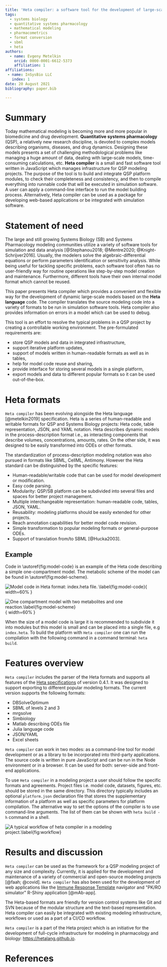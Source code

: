 ```yaml
---
title: 'Heta compiler: a software tool for the development of large-scale QSP models and compilation into simulation formats'
tags:
  - systems biology
  - quantitative systems pharmacology
  - mathematical modeling
  - pharmacometrics
  - format conversion
  - sbml
  - heta
authors:
  - name: Evgeny Metelkin
    orcid: 0000-0001-6612-5373
    affiliation: 1
affiliations:
 - name: InSysBio LLC
   index: 1
date: 20 August 2021
bibliography: paper.bib

---
```


# Summary

Today mathematical modeling is becoming more and more popular in biomedicine and drug development. __Quantitative systems pharmacology__ (QSP), a relatively new research discipline, is devoted to complex models describing organisms, diseases, and drug dynamics. Designing these models presents a set of challenging methodological problems like managing a huge amount of data, dealing with large-scale models, time-consuming calculations, etc. __Heta compiler__ is a small and fast software tool written in JavaScript which manages infrastructure for QSP modeling projects. The purpose of the tool is to build and integrate QSP platform modules, to check their completeness and consistency, and then to compile everything into runnable code that will be executed in simulation software. A user can apply a command-line interface to run the model building process. Alternatively, Heta compiler can be used as a package for developing web-based applications or be integrated with simulation software.

# Statement of need

The large and still growing Systems Biology (SB) and Systems Pharmacology modeling communities utilize a variety of software tools for simulation and data analysis [@Stephanou2018; @Mentre2020; @Knight-Schrijver2016]. Usually, the modelers solve the algebraic-differential equations or perform parameters identification or sensitivity analysis. While being useful for tackling specific problems, each software tool often has no user-friendly way for routine operations like step-by-step model creation and maintenance. Furthermore, different tools have their own internal model format which cannot be reused.

This paper presents Heta compiler which provides a convenient and flexible way for the development of dynamic large-scale models based on the __Heta language__ code. The compiler translates the source modeling code into a variety of formats to be run in simulation software tools. Heta compiler also provides information on errors in a model which can be used to debug.

This tool is an effort to resolve the typical problems in a QSP project by creating a controllable working environment.
The pre-formulated requirements are:  

-	store QSP models and data in integrated infrastructure, 
-	support iterative platform updates, 
-	support of models written in human-readable formats as well as in tables, 
-	help for model code reuse and sharing,
- provide interface for storing several models in a single platform,
-	export models and data to different popular formats so it can be used out-of-the-box.

# Heta formats

`Heta compiler` has been evolving alongside the Heta language [@metelkin2019] specification. Heta is a series of human-readable and writable formats for QSP and Systems Biology projects: Heta code, table representation, JSON, and YAML notation. Heta describes dynamic models in the process-description format i.e., as interacting components that describe volumes, concentrations, amounts, rates. On the other side, it was designed to be easily transformed into ODEs or other formats.

The standardization of process-description modeling notation was also pursued in formats like SBML, CellML, Antimony. However the Heta standard can be distinguished by the specific features:  

-	Human-readable/writable code that can be used for model development or modification.
-	Easy code parsing.
-	Modularity: QSP/SB platform can be subdivided into several files and spaces for better project management.
- Multiple interchangeable representation: human-readable code, tables, JSON, YAML.
-	Reusability: modeling platforms should be easily extended for other projects.
-	Reach annotation capabilities for better model code revision.
-	Simple transformation to popular modeling formats or general-purpose ODEs.
- Support of translation from/to SBML [@Hucka2003].

## Example

Code in \autoref{fig:model-code} is an example of the Heta code describing a simple one-compartment model. The metabolic scheme of the model can be found in \autoref{fig:model-scheme}.

![Model code in Heta format: `index.heta` file. \label{fig:model-code}](model-code.png){ width=60% }

![One compartment model with two metabolites and one reaction.\label{fig:model-scheme}](model-scheme.png){ width=60% }

When the size of a model code is large it is recommended to subdivide it into modules but this model is small and can be placed into a single file, e.g `index.heta`. To build the platform with `Heta compiler` one can run the compilation with the following command in a command terminal: `heta build`.

# Features overview

`Heta compiler` includes the parser of the Heta formats and supports all features of the [Heta specifications](https://hetalang.github.io/#/specifications/) of version 0.4.1. 
It was designed to support exporting to different popular modeling formats. The current version supports the following formats: 

-	DBSolveOptimum
-	SBML of levels 2 and 3
-	mrgsolve
-	Simbiology
-	Matlab describing ODEs file
-	Julia language code
-	JSON/YAML
-	Excel sheets

`Heta compiler` can work in two modes: as a command-line tool for model development or as a library to be incorporated into third-party applications. 
The source code is written in pure JavaScript and can be run in the Node environment or in a browser.
It can be used for both: server-side and front-end applications.

To use `Heta compiler` in a modeling project a user should follow the specific formats and agreements.
Project files i.e. model code, datasets, figures, etc. should be stored in the same directory.
This directory typically includes an optional `platform.json` declaration file that stores the supplementary information of a platform as well as specific parameters for platform compilation.
The alternative way to set the options of the compiler is to use command-line arguments.
The list of them can be shown with `heta build -h` command in a shell.

![A typical workflow of `heta compiler` in a modeling project.\label{fig:workflow}](workflow.png)

# Results and discussion

`Heta compiler` can be used as the framework for a QSP modeling project of any size and complexity.  Currently, it is applied for the development and maintenance of a variety of commercial and open-source modeling projects [@faah; @covid].
`Heta compiler` has also been used for the development of web applications like the [Immune Response Template](https://irt.insysbio.com/) navigator and "PK/RO simulator" R-Shiny application [@mAb-app].

The Heta-based formats are friendly for version control systems like Git and SVN because of the modular structure and the text-based representation.
Heta compiler can easily be integrated with existing modeling infrastructure, workflows or used as a part of a CI/CD workflow.

`Heta compiler` is a part of the Heta project which is an initiative for the development of full-cycle infrastructure for modeling in pharmacology and biology: <https://hetalang.github.io>.

# References
